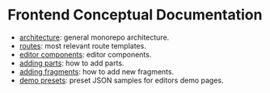 # Frontend Conceptual Documentation

- [architecture](architecture.md): general monorepo architecture.
- [routes](routes.md): most relevant route templates.
- [editor components](editor-components.md): editor components.
- [adding parts](adding-parts.md): how to add parts.
- [adding fragments](adding-fragments.md): how to add new fragments.
- [demo presets](demo-presets.md): preset JSON samples for editors demo pages.
